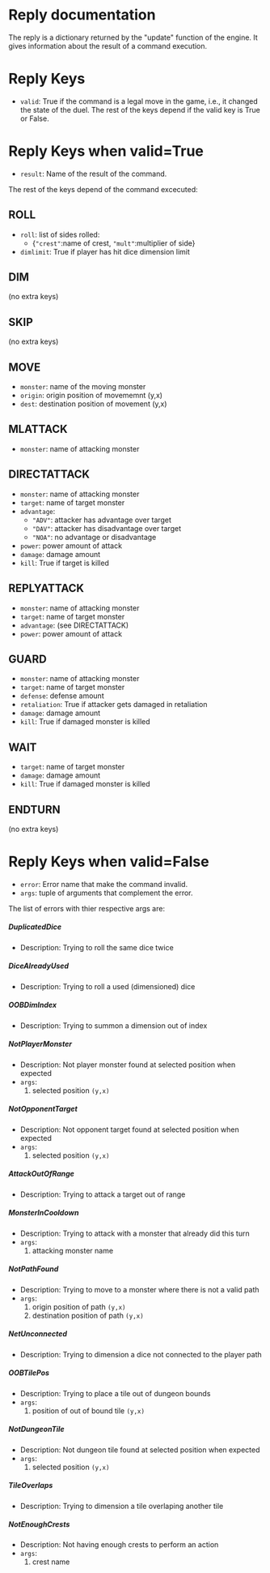 # Reply documentation
The reply is a dictionary returned by the "update" function of the engine. It gives information about the result of a command execution.

# Reply Keys
- `valid`: True if the command is a legal move in the game, i.e., it changed the state of the duel. The rest of the keys depend if the valid key is True or False.

# Reply Keys when valid=True
- `result`: Name of the result of the command. 

The rest of the keys depend of the command excecuted:
## ROLL
- `roll`: list of sides rolled:
    - {`"crest"`:name of crest, `"mult"`:multiplier of side}
- `dimlimit`: True if player has hit dice dimension limit

## DIM 
(no extra keys)

## SKIP 
(no extra keys)

## MOVE
- `monster`: name of the moving monster
- `origin`: origin position of movememnt (y,x)
- `dest`: destination position of movement (y,x)

## MLATTACK
- `monster`: name of attacking monster

## DIRECTATTACK
- `monster`: name of attacking monster
- `target`: name of target monster
- `advantage`:
    - `"ADV"`: attacker has advantage over target 
    - `"DAV"`: attacker has disadvantage over target 
    - `"NOA"`: no advantage or disadvantage
- `power`: power amount of attack
- `damage`: damage amount
- `kill`: True if target is killed

## REPLYATTACK
- `monster`: name of attacking monster
- `target`: name of target monster
- `advantage`: (see DIRECTATTACK)
- `power`: power amount of attack

## GUARD
- `monster`: name of attacking monster
- `target`: name of target monster
- `defense`: defense amount
- `retaliation`: True if attacker gets damaged in retaliation
- `damage`: damage amount
- `kill`: True if damaged monster is killed

## WAIT
- `target`: name of target monster
- `damage`: damage amount
- `kill`: True if damaged monster is killed

## ENDTURN
(no extra keys)

# Reply Keys when valid=False
- `error`: Error name that make the command invalid.
- `args`: tuple of arguments that complement the error.

The list of errors with thier respective args are:
##### DuplicatedDice
- Description: Trying to roll the same dice twice

##### DiceAlreadyUsed
- Description: Trying to roll a used (dimensioned) dice

##### OOBDimIndex
- Description: Trying to summon a dimension out of index

##### NotPlayerMonster
- Description: Not player monster found at selected position when expected
- `args`: 
    1. selected position `(y,x)`

##### NotOpponentTarget
- Description: Not opponent target found at selected position when expected
- `args`: 
    1. selected position `(y,x)`

##### AttackOutOfRange
- Description: Trying to attack a target out of range

##### MonsterInCooldown
- Description: Trying to attack with a monster that already did this turn
- `args`:
    1. attacking monster name

##### NotPathFound
- Description: Trying to move to a monster where there is not a valid path
- `args`:
    1. origin position of path `(y,x)`
    2. destination position of path `(y,x)`

##### NetUnconnected
- Description: Trying to dimension a dice not connected to the player path

##### OOBTilePos
- Description: Trying to place a tile out of dungeon bounds
- `args`:
    1. position of out of bound tile `(y,x)`

##### NotDungeonTile
- Description: Not dungeon tile found at selected position when expected
- `args`:
    1. selected position `(y,x)`

##### TileOverlaps
- Description: Trying to dimension a tile overlaping another tile

##### NotEnoughCrests
- Description: Not having  enough crests to perform an action
- `args`:
    1. crest name
